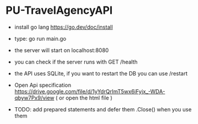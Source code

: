 # PU-TravelAgencyAPI

- install go lang <https://go.dev/doc/install>
- type: go run main.go
- the server will start on localhost:8080
- you can check if the server runs with GET /health
- the API uses SQLite, if you want to restart the DB you can use /restart
- Open Api specification <https://drive.google.com/file/d/1yYdrQrImT5wx6iFyjx_-WDA-qbyw7Px9/view> ( or open the html file )

- TODO: add prepared statements and defer them .Close() when you use them
